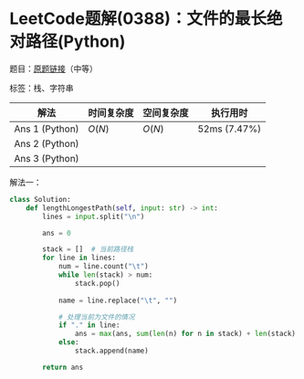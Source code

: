 # LeetCode题解(0388)：文件的最长绝对路径(Python)

题目：[原题链接](https://leetcode-cn.com/problems/longest-absolute-file-path/)（中等）

标签：栈、字符串

| 解法           | 时间复杂度 | 空间复杂度 | 执行用时     |
| -------------- | ---------- | ---------- | ------------ |
| Ans 1 (Python) | $O(N)$     | $O(N)$     | 52ms (7.47%) |
| Ans 2 (Python) |            |            |              |
| Ans 3 (Python) |            |            |              |

解法一：

```python
class Solution:
    def lengthLongestPath(self, input: str) -> int:
        lines = input.split("\n")

        ans = 0

        stack = []  # 当前路径栈
        for line in lines:
            num = line.count("\t")
            while len(stack) > num:
                stack.pop()
                
            name = line.replace("\t", "")

            # 处理当前为文件的情况
            if "." in line:
                ans = max(ans, sum(len(n) for n in stack) + len(stack) + len(name))
            else:
                stack.append(name)

        return ans
```

